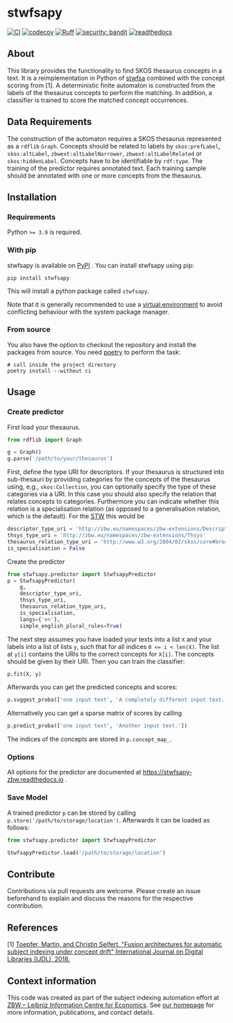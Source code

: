 # stwfsapy
[![CI](https://github.com/zbw/stwfsapy/actions/workflows/ci.yml/badge.svg)](https://github.com/zbw/stwfsapy/actions/workflows/ci.yml)
[![codecov](https://codecov.io/gh/zbw/stwfsapy/branch/master/graph/badge.svg)](https://codecov.io/gh/zbw/stwfsapy)
[![Ruff](https://img.shields.io/endpoint?url=https://raw.githubusercontent.com/astral-sh/ruff/main/assets/badge/v2.json)](https://github.com/astral-sh/ruff)
[![security: bandit](https://img.shields.io/badge/security-bandit-yellow.svg)](https://github.com/PyCQA/bandit)
[![readthedocs](https://readthedocs.org/projects/stwfsapy-zbw/badge/?version=latest)](https://stwfsapy-zbw.readthedocs.io)
## About
This library provides the functionality to find SKOS thesaurus concepts in a text.
It is a reimplementation in Python of [stwfsa](https://github.com/zbw/stwfsa) combined with the concept scoring from [1].
A deterministic finite automaton is constructed from the labels of the thesaurus concepts to perform the matching.
In addition, a classifier is trained to score the matched concept occurrences.

## Data Requirements
The construction of the automaton requires a SKOS thesaurus represented as a `rdflib` `Graph`.
Concepts should be related to labels by `skos:prefLabel`, `skos:altLabel`, `zbwext:altLabelNarrower`, `zbwext:altLabelRelated` or `skos:hiddenLabel`.
Concepts have to be identifiable by `rdf:type`.
The training of the predictor requires annotated text.
Each training sample should be annotated with one or more concepts from the thesaurus.

## Installation 

### Requirements

Python ``>= 3.9`` is required.

### With pip
stwfsapy is available on [PyPI](pypi.org) . You can install stwfsapy using pip:

``pip install stwfsapy``

This will install a python package called `stwfsapy`.

Note that it is generally recommended to use a [virtual environment](https://docs.python.org/3/tutorial/venv.html) to avoid 
 conflicting behaviour with the system package manager.

### From source
You also have the option to checkout the repository and install the packages from source. You need
[poetry](https://python-poetry.org) to perform the task:

```shell
# call inside the project directory
poetry install --without ci 
```

## Usage
### Create predictor
First load your thesaurus.
```python
from rdflib import Graph

g = Graph()
g.parse('/path/to/your/thesaurus')
```
First, define the type URI for descriptors.
If your thesaurus is structured into sub-thesauri by providing categories for the concepts of the thesaurus using,
e.g., `skos:Collection`, you can optionally specify the type of these categories via a URI.
In this case you should also specify the relation that relates concepts to categories.
Furthermore you can indicate whether this relation is a specialisation relation (as opposed to a generalisation relation, which is the default).
For the [STW](https://http://zbw.eu/stw/) this would be
```python
descriptor_type_uri = 'http://zbw.eu/namespaces/zbw-extensions/Descriptor'
thsys_type_uri = 'http://zbw.eu/namespaces/zbw-extensions/Thsys'
thesaurus_relation_type_uri = 'http://www.w3.org/2004/02/skos/core#broader'
is_specialisation = False
```

Create the predictor
```python
from stwfsapy.predictor import StwfsapyPredictor
p = StwfsapyPredictor(
    g,
    descriptor_type_uri,
    thsys_type_uri,
    thesaurus_relation_type_uri,
    is_specialisation,
    langs={'en'},
    simple_english_plural_rules=True)
```
The next step assumes you have loaded your texts into a list `X` and your labels into a list of lists `y`,
such that for all indices `0 <= i < len(X)`. The list at `y[i]` contains the URIs to the correct concepts for `X[i]`.
The concepts should be given by their URI.
Then you can train the classifier:
```python
p.fit(X, y)
```
Afterwards you can get the predicted concepts and scores:
```python
p.suggest_proba(['one input text', 'A completely different input text.'])
```
Alternatively you can get a sparse matrix of scores by calling
```python
p.predict_proba(['one input text', 'Another input text.'])
```
The indices of the concepts are stored in `p.concept_map_`.

### Options
All options for the predictor are documented at https://stwfsapy-zbw.readthedocs.io .

### Save Model
A trained predictor `p` can be stored by calling `p.store('/path/to/storage/location')`.
Afterwards it can be loaded as follows:
```python
from stwfsapy.predictor import StwfsapyPredictor

StwfsapyPredictor.load('/path/to/storage/location')
``` 

## Contribute

Contributions via pull requests are welcome. Please create an issue beforehand
to explain and discuss the reasons for the respective contribution.

## References
[1] [Toepfer, Martin, and Christin Seifert. "Fusion architectures for automatic subject indexing under concept drift" International Journal on Digital Libraries (IJDL), 2018.](https://ris.utwente.nl/ws/portalfiles/portal/248044709/Toepfer2018fusion.pdf)

## Context information
This code was created as part of the subject indexing automation effort at [ZBW – Leibniz Information Centre for Economics](https://www.zbw.eu/en/). See [our homepage](https://www.zbw.eu/en/about-us/knowledge-organisation/automation-of-subject-indexing-using-methods-from-artificial-intelligence) for more information, publications, and contact details.

